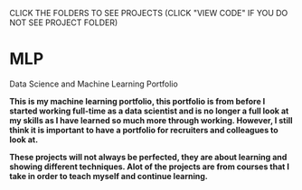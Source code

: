 CLICK THE FOLDERS TO SEE PROJECTS
(CLICK "VIEW CODE" IF YOU DO NOT SEE PROJECT FOLDER)

# MLP
Data Science and Machine Learning Portfolio

<b>This is my machine learning portfolio, this portfolio is from before I started working full-time as a data scientist and is no longer a full look at my skills as I have learned so much more through working<b>. However, I still think it is important to have a portfolio for recruiters and colleagues to look at.

These projects will not always be perfected, they are about learning and showing different techniques. Alot of the projects are from courses that I take in order to teach myself and continue learning.
